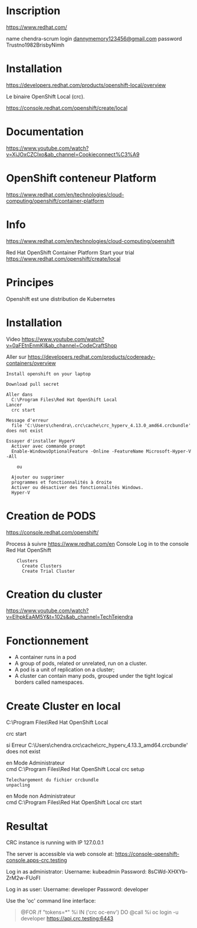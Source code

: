 # Inscription 
  
  https://www.redhat.com/

  name            chendra-scrum
  login			      dannymemory123456@gmail.com
  password        Trustno1982BrisbyNimh

# Installation

  https://developers.redhat.com/products/openshift-local/overview

  Le binaire OpenShift Local (crc).
  
  https://console.redhat.com/openshift/create/local




# Documentation
  https://www.youtube.com/watch?v=XjJOxCZCIxo&ab_channel=Cookieconnect%C3%A9



# OpenShift conteneur Platform
  https://www.redhat.com/en/technologies/cloud-computing/openshift/container-platform

# Info
  https://www.redhat.com/en/technologies/cloud-computing/openshift

  Red Hat OpenShift Container Platform
    Start your trial
  https://www.redhat.com/openshift/create/local


# Principes  
  Openshift est une distribution de Kubernetes

# Installation
  Video
    https://www.youtube.com/watch?v=0aFEtnEnmKI&ab_channel=CodeCraftShop

  Aller sur 
    https://developers.redhat.com/products/codeready-containers/overview

    Install openshift on your laptop

    Download pull secret

    Aller dans
      C:\Program Files\Red Hat OpenShift Local
    Lancer
      crc start

    Message d'erreur 
      file 'C:\Users\chendra\.crc\cache\crc_hyperv_4.13.0_amd64.crcbundle' does not exist

    Essayer d'installer HyperV
      Activer avec commande prompt
      Enable-WindowsOptionalFeature -Online -FeatureName Microsoft-Hyper-V -All      

        ou

      Ajouter ou supprimer
      programmes et fonctionnalités à droite
      Activer ou désactiver des fonctionnalités Windows.
      Hyper-V

# Creation de PODS
  https://console.redhat.com/openshift/
  

  Process à suivre
    https://www.redhat.com/en
      Console
      Log in to the console
      Red Hat OpenShift

        Clusters
          Create Clusters
          Create Trial Cluster

# Creation du cluster
  https://www.youtube.com/watch?v=ElhpkEaAM5Y&t=102s&ab_channel=TechTejendra          



# Fonctionnement
  - A container runs in a pod
  - A group of pods, related or unrelated, run on a cluster. 
  - A pod is a unit of replication on a cluster;
  - A cluster can contain many pods, grouped under the tight logical borders called namespaces.


# Create Cluster en local
  
  C:\Program Files\Red Hat OpenShift Local
  
  crc start

  si Erreur
    C:\Users\chendra\.crc\cache\crc_hyperv_4.13.3_amd64.crcbundle' does not exist


  en Mode Administrateur    
    cmd   C:\Program Files\Red Hat OpenShift Local
    crc setup

    Telechargement du fichier crcbundle
    unpacling

  en Mode non Administrateur    
    cmd   C:\Program Files\Red Hat OpenShift Local
    crc start

# Resultat
  CRC instance is running with IP 127.0.0.1    

The server is accessible via web console at:
  https://console-openshift-console.apps-crc.testing

Log in as administrator:
  Username: kubeadmin
  Password: 8sCWd-XHXYb-ZrM2w-FUoFI

Log in as user:
  Username: developer
  Password: developer

Use the 'oc' command line interface:
  > @FOR /f "tokens=*" %i IN ('crc oc-env') DO @call %i
  > oc login -u developer https://api.crc.testing:6443